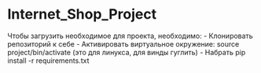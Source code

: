 # Internet_Shop_Project
Чтобы загрузить необходимое для проекта, необходимо:
    - Клонировать репозиторий к себе
    - Активировать виртуальное окружение: source project/bin/activate (это для линукса, для винды гуглить)
    - Набрать pip install -r requirements.txt
